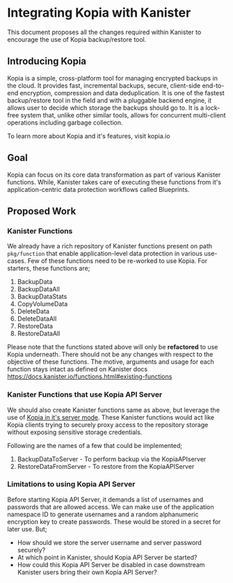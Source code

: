 # Integrating Kopia with Kanister

This document proposes all the changes required within Kanister to encourage the use of Kopia backup/restore tool.

## Introducing Kopia

Kopia is a simple, cross-platform tool for managing encrypted backups in the cloud.
It provides fast, incremental backups, secure, client-side end-to-end encryption, compression and data deduplication.
It is one of the fastest backup/restore tool in the field and with a pluggable backend engine, it allows user to decide which storage the backups should go to.
It is a lock-free system that, unlike other similar tools, allows for concurrent multi-client operations including garbage collection.

To learn more about Kopia and it's features, visit kopia.io

## Goal

Kopia can focus on its core data transformation as part of various Kanister functions.
While, Kanister takes care of executing these functions from it's application-centric data protection workflows called Blueprints.

##  Proposed Work

### Kanister Functions 

We already have a rich repository of Kanister functions present on path `pkg/function` that enable application-level data protection in various use-cases.
Few of these functions need to be re-worked to use Kopia. For starters, these functions are;

1. BackupData
2. BackupDataAll
3. BackupDataStats
4. CopyVolumeData
5. DeleteData
6. DeleteDataAll
7. RestoreData
8. RestoreDataAll

Please note that the functions stated above will only be **refactored** to use Kopia underneath.
There should not be any changes with respect to the objective of these functions.
The motive, arguments and usage for each function stays intact as defined on Kanister docs https://docs.kanister.io/functions.html#existing-functions

### Kanister Functions that use Kopia API Server 

We should also create Kanister functions same as above, but leverage the use of [Kopia in it's server mode](https://kopia.io/docs/repository-server/).
These Kanister functions would act like Kopia clients trying to securely proxy access to the repository storage without exposing sensitive storage credentials.

Following are the names of a few that could be implemented;

1. BackupDataToServer - To perform backup via the KopiaAPIserver
2. RestoreDataFromServer - To restore from the KopiaAPIServer

### Limitations to using Kopia API Server

Before starting Kopia API Server, it demands a list of usernames and passwords that are allowed access.
We can make use of the application namespace ID to generate usernames and a random alphanumeric encryption key to create passwords.
These would be stored in a secret for later use. But;
- How should we store the server username and server password securely?
- At which point in Kanister, should Kopia API Server be started?
- How could this Kopia API Server be disabled in case downstream Kanister users bring their own Kopia API Server?
